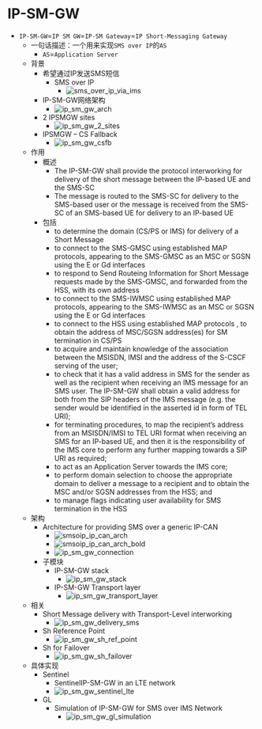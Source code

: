 # IP-SM-GW

* `IP-SM-GW`=`IP SM GW`=`IP-SM Gateway`=`IP Short-Messaging Gateway`
  * 一句话描述：一个用来实现`SMS over IP`的`AS`
    * `AS`=`Application Server`
  * 背景
    * 希望通过IP发送SMS短信
      * SMS over IP
        * ![sms_over_ip_via_ims](../../assets/img/sms_over_ip_via_ims.png)
    * IP-SM-GW网络架构
      * ![ip_sm_gw_arch](../../assets/img/ip_sm_gw_arch.png)
    * 2 IPSMGW sites
      * ![ip_sm_gw_2_sites](../../assets/img/ip_sm_gw_2_sites.png)
    * IPSMGW – CS Fallback
      * ![ip_sm_gw_csfb](../../assets/img/ip_sm_gw_csfb.png)
  * 作用
    * 概述
      * The IP-SM-GW shall provide the protocol interworking for delivery of the short message between the IP-based UE and the SMS-SC
      * The message is routed to the SMS-SC for delivery to the SMS-based user or the message is received from the SMS-SC of an SMS-based UE for delivery to an IP-based UE
    * 包括
      * to determine the domain (CS/PS or IMS) for delivery of a Short Message
      * to connect to the SMS-GMSC using established MAP protocols, appearing to the SMS-GMSC as an MSC or SGSN using the E or Gd interfaces
      * to respond to Send Routeing Information for Short Message requests made by the SMS-GMSC, and forwarded from the HSS, with its own address
      * to connect to the SMS-IWMSC using established MAP protocols, appearing to the SMS-IWMSC as an MSC or SGSN using the E or Gd interfaces
      * to connect to the HSS using established MAP protocols , to obtain the address of MSC/SGSN address(es) for SM termination in CS/PS
      * to acquire and maintain knowledge of the association between the MSISDN, IMSI and the address of the S-CSCF serving of the user;
      * to check that it has a valid address in SMS for the sender as well as the recipient when receiving an IMS message for an SMS user. The IP-SM-GW shall obtain a valid address for both from the SIP headers of the IMS message (e.g. the sender would be identified in the asserted id in form of TEL URI);
      * for terminating procedures, to map the recipient’s address from an MSISDN/IMSI to TEL URI format when receiving an SMS for an IP-based UE, and then it is the responsibility of the IMS core to perform any further mapping towards a SIP URI as required;
      * to act as an Application Server towards the IMS core;
      * to perform domain selection to choose the appropriate domain to deliver a message to a recipient and to obtain the MSC and/or SGSN addresses from the HSS; and
      * to manage flags indicating user availability for SMS termination in the HSS
  * 架构
    * Architecture for providing SMS over a generic IP-CAN
      * ![smsoip_ip_can_arch](../../assets/img/smsoip_ip_can_arch.png)
      * ![smsoip_ip_can_arch_bold](../../assets/img/smsoip_ip_can_arch_bold.png)
      * ![ip_sm_gw_connection](../../assets/img/ip_sm_gw_connection.png)
    * 子模块
      * IP-SM-GW stack
        * ![ip_sm_gw_stack](../../assets/img/ip_sm_gw_stack.png)
      * IP-SM-GW Transport layer
        * ![ip_sm_gw_transport_layer](../../assets/img/ip_sm_gw_transport_layer.png)
  * 相关
    * Short Message delivery with Transport-Level interworking
      * ![ip_sm_gw_delivery_sms](../../assets/img/ip_sm_gw_delivery_sms.png)
    * Sh Reference Point
      * ![ip_sm_gw_sh_ref_point](../../assets/img/ip_sm_gw_sh_ref_point.png)
    * Sh for Failover
      * ![ip_sm_gw_sh_failover](../../assets/img/ip_sm_gw_sh_failover.png)
  * 具体实现
    * Sentinel
      * SentinelIP-SM-GW in an LTE network
       * ![ip_sm_gw_sentinel_lte](../../assets/img/ip_sm_gw_sentinel_lte.png)
    * GL
      * Simulation of IP-SM-GW for SMS over IMS Network
        * ![ip_sm_gw_gl_simulation](../../assets/img/ip_sm_gw_gl_simulation.jpg)
